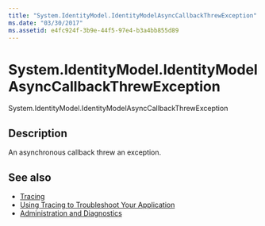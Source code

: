 ```yaml
---
title: "System.IdentityModel.IdentityModelAsyncCallbackThrewException"
ms.date: "03/30/2017"
ms.assetid: e4fc924f-3b9e-44f5-97e4-b3a4bb855d89
---
```

# System.IdentityModel.IdentityModelAsyncCallbackThrewException
System.IdentityModel.IdentityModelAsyncCallbackThrewException  
  
## Description  
 An asynchronous callback threw an exception.  
  
## See also

- [Tracing](../../../../../docs/framework/wcf/diagnostics/tracing/index.md)
- [Using Tracing to Troubleshoot Your Application](../../../../../docs/framework/wcf/diagnostics/tracing/using-tracing-to-troubleshoot-your-application.md)
- [Administration and Diagnostics](../../../../../docs/framework/wcf/diagnostics/index.md)
